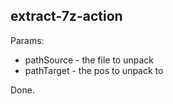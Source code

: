 ## extract-7z-action
Params:

* pathSource - the file to unpack
* pathTarget - the pos to unpack to

Done.
